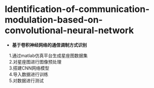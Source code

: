 # Identification-of-communication-modulation-based-on-convolutional-neural-network
- **基于卷积神经网络的通信调制方式识别**

&emsp;1.通过matlab仿真平台生成星座图数据集   
&emsp;2.对星座图进行图像预处理   
&emsp;3.搭建CNN网络模型  
&emsp;4.导入数据进行训练  
&emsp;5.对数据进行测试  
